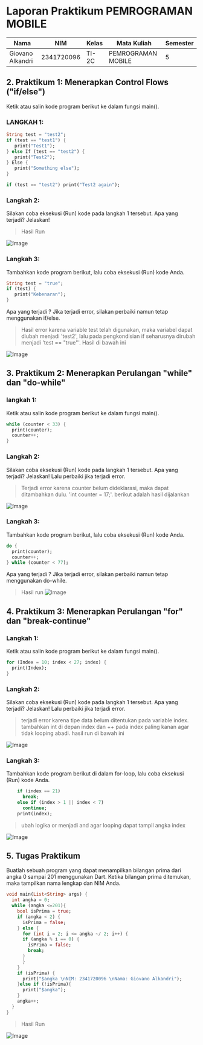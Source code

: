 # Laporan Praktikum PEMROGRAMAN MOBILE

| Nama      | NIM      | Kelas      | Mata Kuliah | Semester |
|-----------|----------|------------|-------------|----------|
| Giovano Alkandri | 2341720096| TI-2C| PEMROGRAMAN MOBILE    | 5        |

## 2. Praktikum 1: Menerapkan Control Flows ("if/else")
Ketik atau salin kode program berikut ke dalam fungsi main().
### LANGKAH 1:
~~~Dart
String test = "test2";
if (test == "test1") {
   print("Test1");
} else If (test == "test2") {
   print("Test2");
} Else {
   print("Something else");
}

if (test == "test2") print("Test2 again");
~~~

### Langkah 2:
Silakan coba eksekusi (Run) kode pada langkah 1 tersebut. Apa yang terjadi? Jelaskan!

>Hasil Run

![Image](/w3/img/image.png)

### Langkah 3:
Tambahkan kode program berikut, lalu coba eksekusi (Run) kode Anda.

~~~Dart
String test = "true";
if (test) {
   print("Kebenaran");
}
~~~

Apa yang terjadi ? Jika terjadi error, silakan perbaiki namun tetap menggunakan if/else.

>Hasil error karena variable test telah digunakan, maka variabel dapat diubah menjadi 'test2', lalu pada pengkondisian if seharusnya dirubah menjadi 'test == "true"'. Hasil di bawah ini

![Image](/w3/img/image2.png)


## 3. Praktikum 2: Menerapkan Perulangan "while" dan "do-while"
### langkah 1:

Ketik atau salin kode program berikut ke dalam fungsi main().

~~~Dart
while (counter < 33) {
  print(counter);
  counter++;
}
~~~

### Langkah 2:
Silakan coba eksekusi (Run) kode pada langkah 1 tersebut. Apa yang terjadi? Jelaskan! Lalu perbaiki jika terjadi error.

>Terjadi error karena counter belum dideklarasi, maka dapat ditambahkan dulu. 'int counter = 17;'. berikut adalah hasil dijalankan

![Image](/w3/img/image3.png)

### Langkah 3:

Tambahkan kode program berikut, lalu coba eksekusi (Run) kode Anda.

~~~Dart
do {
  print(counter);
  counter++;
} while (counter < 77);
~~~

Apa yang terjadi ? Jika terjadi error, silakan perbaiki namun tetap menggunakan do-while.

>Hasil run
![Image](/w3/img/image4.png)

## 4. Praktikum 3: Menerapkan Perulangan "for" dan "break-continue"

### Langkah 1:
Ketik atau salin kode program berikut ke dalam fungsi main().

~~~Dart
for (Index = 10; index < 27; index) {
  print(Index);
}
~~~

### Langkah 2:
Silakan coba eksekusi (Run) kode pada langkah 1 tersebut. Apa yang terjadi? Jelaskan! Lalu perbaiki jika terjadi error.

>terjadi error karena tipe data belum ditentukan pada variable index. tambahkan int di depan index dan ++ pada index paling kanan agar tidak looping abadi. hasil run di bawah ini


![Image](/w3/img/image5.png)

### Langkah 3:
Tambahkan kode program berikut di dalam for-loop, lalu coba eksekusi (Run) kode Anda.
~~~dart
    if (index == 21)
      break;
    else if (index > 1 || index < 7)
      continue;
    print(index);
~~~

>ubah logika or menjadi and agar looping dapat tampil angka index

![Image](/w3/img/image6.png)

## 5. Tugas Praktikum

Buatlah sebuah program yang dapat menampilkan bilangan prima dari angka 0 sampai 201 menggunakan Dart. Ketika bilangan prima ditemukan, maka tampilkan nama lengkap dan NIM Anda.

~~~Dart
void main(List<String> args) {
  int angka = 0;
  while (angka <=201){
    bool isPrima = true;
    if (angka < 2) {
      isPrima = false;
    } else {
      for (int i = 2; i <= angka ~/ 2; i++) {
      if (angka % i == 0) {
        isPrima = false;
        break;
      }
      }
    }
    if (isPrima) {
      print("$angka \nNIM: 2341720096 \nNama: Giovano Alkandri");
    }else if (!isPrima){
      print("$angka");
    }
    angka++;
  }
}
~~~

>Hasil Run

![Image](/w3/img/image7.png)

